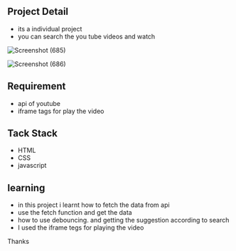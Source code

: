 ## Project Detail
- its a individual project 
- you can search the you tube videos and watch 


![Screenshot (685)](https://user-images.githubusercontent.com/105913828/191727435-ed982792-22ae-4889-b269-9ecd0fc69f11.png)


![Screenshot (686)](https://user-images.githubusercontent.com/105913828/191727470-c240e84a-53a0-4f73-85de-f778f992a470.png)



## Requirement
- api of youtube
- iframe tags for play the video


## Tack Stack
- HTML
- CSS
- javascript

## learning
- in this project i learnt how to fetch the data from api
- use the fetch function and get the data
- how to use debouncing. and getting the suggestion according to search 
- I used the iframe tegs for playing the video

Thanks

